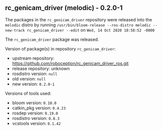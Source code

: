 ## rc_genicam_driver (melodic) - 0.2.0-1

The packages in the `rc_genicam_driver` repository were released into the `melodic` distro by running `/usr/bin/bloom-release --ros-distro melodic --new-track rc_genicam_driver --edit` on `Wed, 14 Oct 2020 10:58:52 -0000`

The `rc_genicam_driver` package was released.

Version of package(s) in repository `rc_genicam_driver`:

- upstream repository: https://github.com/roboception/rc_genicam_driver_ros.git
- release repository: unknown
- rosdistro version: `null`
- old version: `null`
- new version: `0.2.0-1`

Versions of tools used:

- bloom version: `0.10.0`
- catkin_pkg version: `0.4.23`
- rosdep version: `0.19.0`
- rosdistro version: `0.8.3`
- vcstools version: `0.1.42`


